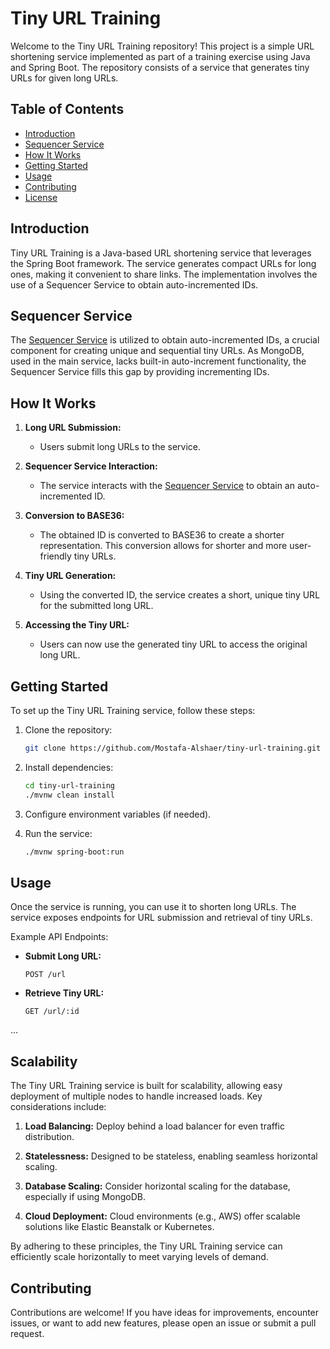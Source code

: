 # Tiny URL Training

Welcome to the Tiny URL Training repository! This project is a simple URL shortening service implemented as part of a training exercise using Java and Spring Boot. The repository consists of a service that generates tiny URLs for given long URLs.

## Table of Contents

- [Introduction](#introduction)
- [Sequencer Service](#sequencer-service)
- [How It Works](#how-it-works)
- [Getting Started](#getting-started)
- [Usage](#usage)
- [Contributing](#contributing)
- [License](#license)

## Introduction

Tiny URL Training is a Java-based URL shortening service that leverages the Spring Boot framework. The service generates compact URLs for long ones, making it convenient to share links. The implementation involves the use of a Sequencer Service to obtain auto-incremented IDs.

## Sequencer Service

The [Sequencer Service](https://github.com/Mostafa-Alshaer/tiny-url-sequencer-service) is utilized to obtain auto-incremented IDs, a crucial component for creating unique and sequential tiny URLs. As MongoDB, used in the main service, lacks built-in auto-increment functionality, the Sequencer Service fills this gap by providing incrementing IDs.

## How It Works

1. **Long URL Submission:**
   - Users submit long URLs to the service.

2. **Sequencer Service Interaction:**
   - The service interacts with the [Sequencer Service](https://github.com/Mostafa-Alshaer/tiny-url-sequencer-service) to obtain an auto-incremented ID.

3. **Conversion to BASE36:**
   - The obtained ID is converted to BASE36 to create a shorter representation. This conversion allows for shorter and more user-friendly tiny URLs.

4. **Tiny URL Generation:**
   - Using the converted ID, the service creates a short, unique tiny URL for the submitted long URL.

5. **Accessing the Tiny URL:**
   - Users can now use the generated tiny URL to access the original long URL.

## Getting Started

To set up the Tiny URL Training service, follow these steps:

1. Clone the repository:
   ```bash
   git clone https://github.com/Mostafa-Alshaer/tiny-url-training.git
   ```

2. Install dependencies:
   ```bash
   cd tiny-url-training
   ./mvnw clean install
   ```

3. Configure environment variables (if needed).

4. Run the service:
   ```bash
   ./mvnw spring-boot:run
   ```

## Usage

Once the service is running, you can use it to shorten long URLs. The service exposes endpoints for URL submission and retrieval of tiny URLs.

Example API Endpoints:

- **Submit Long URL:**
  ```http
  POST /url
  ```

- **Retrieve Tiny URL:**
  ```http
  GET /url/:id
  ```
...

## Scalability

The Tiny URL Training service is built for scalability, allowing easy deployment of multiple nodes to handle increased loads. Key considerations include:

1. **Load Balancing:** Deploy behind a load balancer for even traffic distribution.

2. **Statelessness:** Designed to be stateless, enabling seamless horizontal scaling.

3. **Database Scaling:** Consider horizontal scaling for the database, especially if using MongoDB.

4. **Cloud Deployment:** Cloud environments (e.g., AWS) offer scalable solutions like Elastic Beanstalk or Kubernetes.

By adhering to these principles, the Tiny URL Training service can efficiently scale horizontally to meet varying levels of demand.

## Contributing

Contributions are welcome! If you have ideas for improvements, encounter issues, or want to add new features, please open an issue or submit a pull request.
